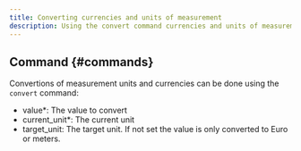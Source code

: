 ```yaml
---
title: Converting currencies and units of measurement
description: Using the convert command currencies and units of measurement can be converted.
---
```


## Command {#commands}

Convertions of measurement units and currencies can be done using the `convert` command:

- value*: The value to convert
- current_unit*: The current unit
- target_unit: The target unit. If not set the value is only converted to Euro or meters.
